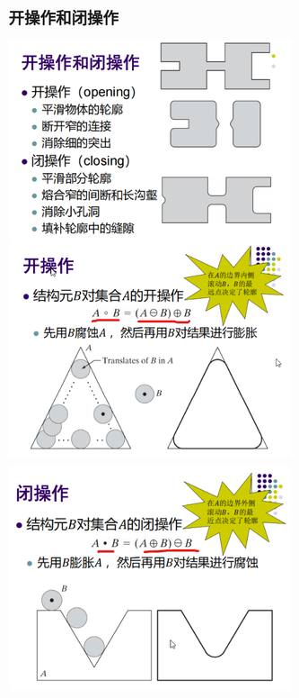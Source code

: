 # 开操作和闭操作
![](../photo/Pasted%20image%2020240709181240.png)
![](../photo/Pasted%20image%2020240709182424.png)


![](../photo/Pasted%20image%2020240709182518.png)